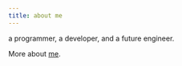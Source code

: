```yaml
---
title: about me
---
```


a programmer, a developer, and a future engineer.  


More about [me]({static}/images/cv_Zhengjie_Huang.pdf).